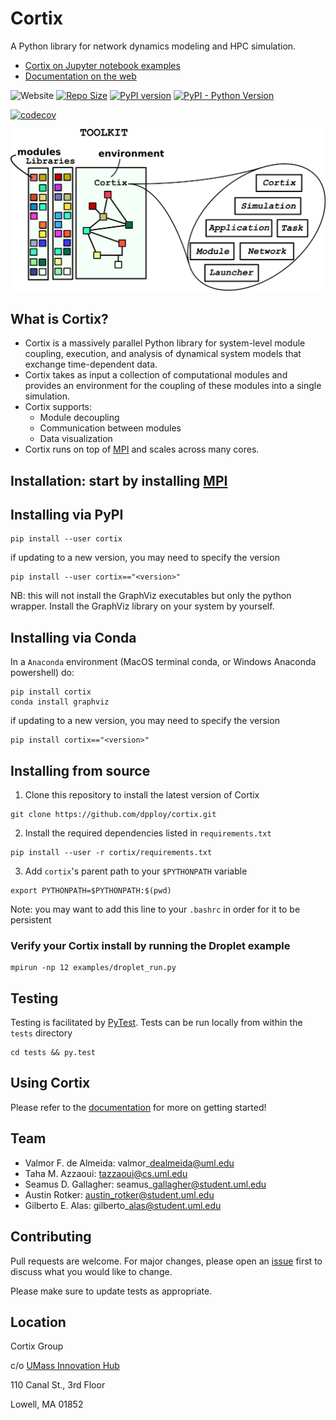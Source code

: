# Cortix
A Python library for network dynamics modeling and HPC simulation.
  + [Cortix on Jupyter notebook examples](https://github.com/dpploy/cortix-nb)
  + [Documentation on the web](https://cortix.org)

![Website](https://img.shields.io/website/https/github.com/dpploy/cortix.svg)
[![Repo Size](https://img.shields.io/github/repo-size/dpploy/cortix.svg?style=flat)](https://cortix.org)
[![PyPI version](https://badge.fury.io/py/cortix.svg)](https://badge.fury.io/py/cortix)
[![PyPI - Python Version](https://img.shields.io/pypi/pyversions/Django.svg)](https://badge.fury.io/py/cortix)

[![codecov](https://codecov.io/gh/dpploy/cortix/branch/master/graph/badge.svg)](https://codecov.io/gh/dpploy/cortix)

![](cortix/docs/cortix-cover.png)

## What is Cortix?

* Cortix is a massively parallel Python library for system-level module coupling, execution, and
  analysis of dynamical system models that exchange time-dependent data.
* Cortix takes as input a collection of computational modules and provides an 
  environment for the coupling of these modules into a single simulation.
* Cortix supports:
    - Module decoupling
    - Communication between modules
    - Data visualization
* Cortix runs on top of [MPI](https://www.open-mpi.org/) and scales across many cores.


## Installation: start by installing [MPI](https://www.open-mpi.org/)

## Installing via PyPI
```
pip install --user cortix
```
if updating to a new version, you may need to specify the version
```
pip install --user cortix=="<version>"
```
NB: this will not install the GraphViz executables but only the python wrapper. Install the GraphViz library on your system by yourself.
## Installing via Conda
In a `Anaconda` environment (MacOS terminal conda, or Windows Anaconda powershell) do:
```
pip install cortix
conda install graphviz
```
if updating to a new version, you may need to specify the version
```
pip install cortix=="<version>"
```
## Installing from source
1. Clone this repository to install the latest version of Cortix 
```
git clone https://github.com/dpploy/cortix.git
```
2. Install the required dependencies listed in `requirements.txt`
```
pip install --user -r cortix/requirements.txt
```
3. Add ```cortix```'s parent path to your ```$PYTHONPATH``` variable
```
export PYTHONPATH=$PYTHONPATH:$(pwd)
```
Note: you may want to add this line to your ```.bashrc``` in order for it to be persistent

### Verify your Cortix install by running the Droplet example
```
mpirun -np 12 examples/droplet_run.py
```

## Testing

Testing is facilitated by [PyTest](http://pytest.org). Tests can be run locally from within the `tests` directory
```
cd tests && py.test
```

## Using Cortix

Please refer to the [documentation](https://cortix.org/contents.html) for more on getting started!

## Team 

- Valmor F. de Almeida: valmor\_dealmeida@uml.edu
- Taha M. Azzaoui: tazzaoui@cs.uml.edu
- Seamus D. Gallagher: seamus\_gallagher@student.uml.edu
- Austin Rotker: austin_rotker@student.uml.edu
- Gilberto E. Alas: gilberto\_alas@student.uml.edu

## Contributing

Pull requests are welcome. For major changes, please open an [issue](https://github.com/dpploy/cortix/issues) first to discuss what you would like to change.

Please make sure to update tests as appropriate.

## Location 

Cortix Group

c/o [UMass Innovation Hub](https://www.uml.edu/Innovation-Hub/)

110 Canal St., 3rd Floor

Lowell, MA  01852
